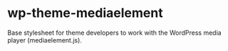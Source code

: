 wp-theme-mediaelement
=====================

Base stylesheet for theme developers to work with the WordPress media player (mediaelement.js).
